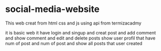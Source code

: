 # social-media-website

This web creat from html css and js 
using api from termizacadmy


it is basic web 
it have login and singup
and creat post
and add comment
and show comment
and edit and delete posts
show user profil that have num of post and num of post and show all posts that user created
